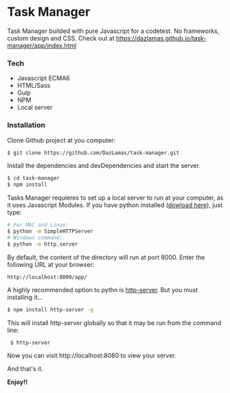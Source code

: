 # Task Manager

Task Manager builded with pure Javascript for a codetest. No frameworks, custom design and CSS.
Check out at https://dazlamas.github.io/task-manager/app/index.html

### Tech

* Javascript ECMA6
* HTML/Sass
* Gulp
* NPM
* Local server

### Installation

Clone Github project at you computer:

```sh
$ git clone https://github.com/DazLamas/task-manager.git
```

Install the dependencies and devDependencies and start the server.

```sh
$ cd task-manager
$ npm install
```

Tasks Manager requieres to set up a local server to run at your computer, as it uses Javascript Modules. 
If you have python installed ([dowload here](https://www.python.org/)), just type:

```sh
# For MAC and Linux:
$ python -m SimpleHTTPServer
# Windows command:
$ python -m http.server
```
By default, the content of the directory will run at port 8000. Enter the following URL at your browser:

    http://localhost:8000/app/

A highly recommended option to pythn is [http-server](https://www.npmjs.com/package/http-server). But you must installing it...

```sh
$ npm install http-server -g
```
This will install http-server globally so that it may be run from the command line:
```sh
 $ http-server
```
Now you can visit http://localhost:8080 to view your server. 

And that's it.

**Enjoy!!**


